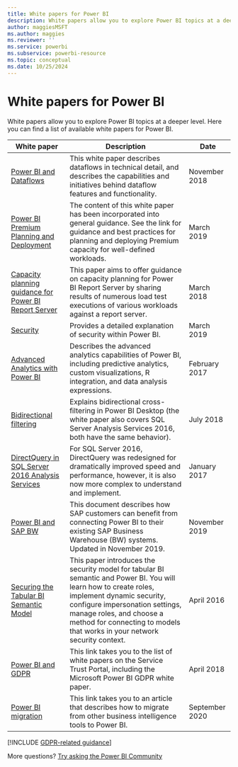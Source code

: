 ```yaml
---
title: White papers for Power BI
description: White papers allow you to explore Power BI topics at a deeper level.
author: maggiesMSFT
ms.author: maggies
ms.reviewer: ''
ms.service: powerbi
ms.subservice: powerbi-resource
ms.topic: conceptual
ms.date: 10/25/2024
---
```

# White papers for Power BI

White papers allow you to explore Power BI topics at a deeper level. Here you can find a list of available white papers for Power BI.

| White paper | Description | Date |
| --- | --- | --- |
| [Power BI and Dataflows](https://go.microsoft.com/fwlink/?linkid=2034388&clcid=0x409)| This white paper describes dataflows in technical detail, and describes the capabilities and initiatives behind dataflow features and functionality. | November 2018 |
| [Power BI Premium Planning and Deployment](whitepaper-powerbi-premium-deployment.md)| The content of this white paper has been incorporated into general guidance. See the link for guidance and best practices for planning and deploying Premium capacity for well-defined workloads.| March 2019 |
| [Capacity planning guidance for Power BI Report Server](../report-server/capacity-planning.md) |This paper aims to offer guidance on capacity planning for Power BI Report Server by sharing results of numerous load test executions of various workloads against a report server. | March 2018 |
| [Security](../enterprise/service-admin-power-bi-security.md) |Provides a detailed explanation of security within Power BI. | March 2019 |
| [Advanced Analytics with Power BI](https://info.microsoft.com/advanced-analytics-with-power-bi.html?Is=Website) |Describes the advanced analytics capabilities of Power BI, including predictive analytics, custom visualizations, R integration, and data analysis expressions. | February 2017 |
| [Bidirectional filtering](../transform-model/desktop-bidirectional-filtering.md) |Explains bidirectional cross-filtering in Power BI Desktop (the white paper also covers SQL Server Analysis Services 2016, both have the same behavior). | July 2018 |
| [DirectQuery in SQL Server 2016 Analysis Services](/archive/blogs/analysisservices/directquery-in-sql-server-2016-analysis-services-whitepaper) |For SQL Server 2016, DirectQuery was redesigned for dramatically improved speed and performance, however, it is also now more complex to understand and implement. | January 2017 |
| [Power BI and SAP BW](https://aka.ms/powerbiandsapbw)| This document describes how SAP customers can benefit from connecting Power BI to their existing SAP Business Warehouse (BW) systems. Updated in November 2019.| November 2019 |
| [Securing the Tabular BI Semantic Model](https://download.microsoft.com/download/D/2/0/D20E1C5F-72EA-4505-9F26-FEF9550EFD44/Securing%20the%20Tabular%20BI%20Semantic%20Model.docx) |This paper introduces the security model for tabular BI semantic and Power BI. You will learn how to create roles, implement dynamic security, configure impersonation settings, manage roles, and choose a method for connecting to models that works in your network security context. | April 2016 |
| [Power BI and GDPR](https://aka.ms/power-bi-gdpr-whitepaper)| This link takes you to the list of white papers on the Service Trust Portal, including the Microsoft Power BI GDPR white paper. | April 2018 |
| [Power BI migration](powerbi-migration-overview.md)| This link takes you to an article that describes how to migrate from other business intelligence tools to Power BI. | September 2020 |

[!INCLUDE [GDPR-related guidance](../includes/gdpr-hybrid-note.md)]

More questions? [Try asking the Power BI Community](https://community.powerbi.com/)

